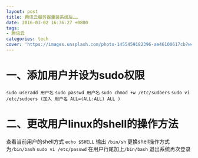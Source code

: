 ```yaml
---
layout: post
title: 腾讯云服务器重装系统后……
date: 2016-03-02 16:36:27 +0800
tags:
- 腾讯云
categories: tech
cover: 'https://images.unsplash.com/photo-1455459182396-ae46100617cb?w=1600&h=900'
---
```

# 一、添加用户并设为sudo权限
`sudo useradd 用户名`
`sudo passwd 用户名`
`sudo chmod +w /etc/sudoers`
`sudo vi  /etc/sudoers (加入 用户名 ALL=(ALL:ALL) ALL )`

# 二、更改用户linux的shell的操作方法
查看当前用户的shell方式 `echo $SHELL`    输出 `/bin/sh`
更换shell操作方式为`/bin/bash`   `sudo vi /etc/passwd`  在用户行尾加上`/bin/bash`
退出系统再次登录
